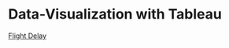 # Data-Visualization with Tableau
[Flight Delay](https://www.dropbox.com/s/df3d9c5deuin1ja/Flight%20Delays.twbx?dl=0)

